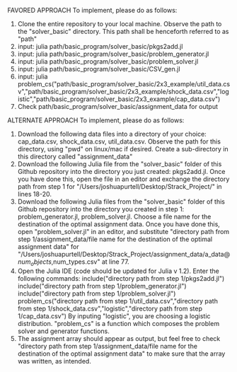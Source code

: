 

FAVORED APPROACH
To implement, please do as follows:
1) Clone the entire repository to your local machine. Observe the path to the "solver_basic" directory. This path shall be henceforth referred to as "path"
2) input: julia path/basic_program/solver_basic/pkgs2add.jl
3) input: julia path/basic_program/solver_basic/problem_generator.jl
4) input: julia path/basic_program/solver_basic/problem_solver.jl
5) input: julia path/basic_program/solver_basic/CSV_gen.jl
6) input: julia problem_cs("path/basic_program/solver_basic/2x3_example/util_data.csv","path/basic_program/solver_basic/2x3_example/shock_data.csv","logistic","path/basic_program/solver_basic/2x3_example/cap_data.csv")
7) Check path/basic_program/solver_basic/assignment_data for output




ALTERNATE APPROACH
To implement, please do as follows:
1) Download the following data files into a directory of your choice: cap_data.csv, shock_data.csv, util_data.csv. Observe the path for this directory, using "pwd" on linux/mac if desired. Create a sub-directory in this directory called "assignment_data"
2) Download the following Julia file from the "solver_basic" folder of this Github repository into the directory you just created: pkgs2add.jl. Once you have done this, open the file in an editor and exchange the directory path from step 1 for "/Users/joshuapurtell/Desktop/Strack_Project/" in lines 18-20. 
3) Download the following Julia files from the "solver_basic" folder of this Github repository into the directory you created in step 1: problem_generator.jl, problem_solver.jl. Choose a file name for the destination of the optimal assignment data. Once you have done this, open "problem_solver.jl" in an editor, and substitute  "directory path from step 1/assignment_data/file name for the destination of the optimal assignment data" for "/Users/joshuapurtell/Desktop/Strack_Project/assignment_data/a_data@$num_objects,$num_types.csv" at line 77. 
4) Open the Julia IDE (code should be updated for Julia v 1.2). Enter the following commands: 
      include("directory path from step 1/pkgs2add.jl")
      include("directory path from step 1/problem_generator.jl")
      include("directory path from step 1/problem_solver.jl")
      problem_cs("directory path from step 1/util_data.csv","directory path from step 1/shock_data.csv","logistic","directory path       from step 1/cap_data.csv")
By inputing "logistic", you are choosing a logistic distribution. "problem_cs" is a function which composes the problem        solver and generator functions.
5) The assignment array should appear as output, but feel free to check "directory path from step 1/assignment_data/file name for the destination of the optimal assignment data" to make sure that the array was written, as intended.

